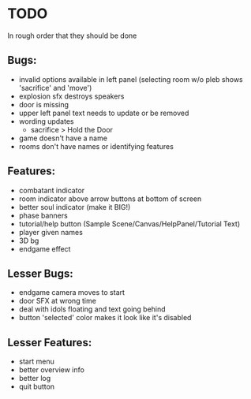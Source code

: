 # TODO

In rough order that they should be done

## Bugs:
- invalid options available in left panel (selecting room w/o pleb shows 'sacrifice' and 'move')
- explosion sfx destroys speakers
- door is missing
- upper left panel text needs to update or be removed
- wording updates
    - sacrifice > Hold the Door
- game doesn't have a name
- rooms don't have names or identifying features

## Features:
- combatant indicator
- room indicator above arrow buttons at bottom of screen
- better soul indicator (make it BIG!)
- phase banners
- tutorial/help button (Sample Scene/Canvas/HelpPanel/Tutorial Text)
- player given names
- 3D bg
- endgame effect

## Lesser Bugs:
- endgame camera moves to start
- door SFX at wrong time
- deal with idols floating and text going behind
- button 'selected' color makes it look like it's disabled

## Lesser Features:
- start menu
- better overview info
- better log
- quit button
